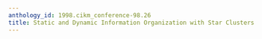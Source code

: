 ```yaml
---
anthology_id: 1998.cikm_conference-98.26
title: Static and Dynamic Information Organization with Star Clusters
---
```

